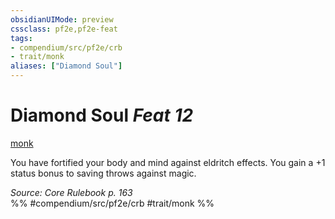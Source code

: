 ```yaml
---
obsidianUIMode: preview
cssclass: pf2e,pf2e-feat
tags:
- compendium/src/pf2e/crb
- trait/monk
aliases: ["Diamond Soul"]
---
```

# Diamond Soul  *Feat 12*  
[monk](../../Rules/traits/monk.md)  


You have fortified your body and mind against eldritch effects. You gain a +1 status bonus to saving throws against magic.

*Source: Core Rulebook p. 163*  
%% #compendium/src/pf2e/crb #trait/monk %%